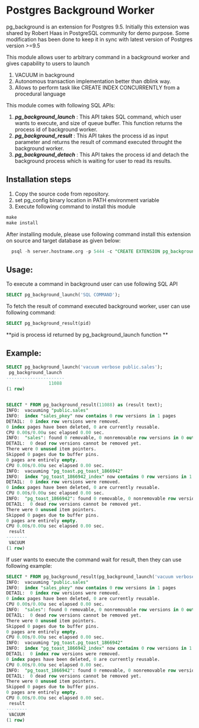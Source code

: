 # Postgres Background Worker

pg_background is an extension for Postgres 9.5.
Initially this extension was shared by Robert Haas in PostgreSQL community for demo purpose. Some modification has been done to keep it in sync with latest version of Postgres version >=9.5

This module allows user to arbitrary command in a background worker and gives capability to users to launch 

1. VACUUM in background
2. Autonomous transaction implementation better than dblink way.
3. Allows to perform task like CREATE INDEX CONCURRENTLY from a procedural language 

This module comes with following SQL APIs:

1. ***pg_background_launch*** : This API takes SQL command, which user wants to execute, and size of queue buffer. This function returns the process id of background worker.
2. ***pg_background_result*** : This API takes the process id as input parameter and returns the result of command executed throught the background worker.
3. ***pg_background_detach*** : This API takes the process id and detach the background process which is waiting for user to read its results.

## Installation steps

1. Copy the source code from repository.
2. set pg_config binary location in PATH environment variable
3. Execute following command to install this module
```sql
make
make install
```
After installing module, please use following command install this extension on source and target database as given below:
```sql
  psql -h server.hostname.org -p 5444 -c "CREATE EXTENSION pg_background;" dbname
```

## Usage:

To execute a command in background user can use following SQL API
```sql
SELECT pg_background_launch('SQL COMMAND');
```

To fetch the result of command executed background worker, user can use following command:
```sql
SELECT pg_background_result(pid)
```

**pid is process id returned by pg_background_launch function **

## Example:

```sql
SELECT pg_background_launch('vacuum verbose public.sales');
 pg_background_launch 
----------------------
                11088
(1 row)


SELECT * FROM pg_background_result(11088) as (result text);
INFO:  vacuuming "public.sales"
INFO:  index "sales_pkey" now contains 0 row versions in 1 pages
DETAIL:  0 index row versions were removed.
0 index pages have been deleted, 0 are currently reusable.
CPU 0.00s/0.00u sec elapsed 0.00 sec.
INFO:  "sales": found 0 removable, 0 nonremovable row versions in 0 out of 0 pages
DETAIL:  0 dead row versions cannot be removed yet.
There were 0 unused item pointers.
Skipped 0 pages due to buffer pins.
0 pages are entirely empty.
CPU 0.00s/0.00u sec elapsed 0.00 sec.
INFO:  vacuuming "pg_toast.pg_toast_1866942"
INFO:  index "pg_toast_1866942_index" now contains 0 row versions in 1 pages
DETAIL:  0 index row versions were removed.
0 index pages have been deleted, 0 are currently reusable.
CPU 0.00s/0.00u sec elapsed 0.00 sec.
INFO:  "pg_toast_1866942": found 0 removable, 0 nonremovable row versions in 0 out of 0 pages
DETAIL:  0 dead row versions cannot be removed yet.
There were 0 unused item pointers.
Skipped 0 pages due to buffer pins.
0 pages are entirely empty.
CPU 0.00s/0.00u sec elapsed 0.00 sec.
 result    
--------
 VACUUM
(1 row)

```

If user wants to execute the command wait for result, then they can use following example:
```sql
SELECT * FROM pg_background_result(pg_background_launch('vacuum verbose public.sales')) as (result TEXT);
INFO:  vacuuming "public.sales"
INFO:  index "sales_pkey" now contains 0 row versions in 1 pages
DETAIL:  0 index row versions were removed.
0 index pages have been deleted, 0 are currently reusable.
CPU 0.00s/0.00u sec elapsed 0.00 sec.
INFO:  "sales": found 0 removable, 0 nonremovable row versions in 0 out of 0 pages
DETAIL:  0 dead row versions cannot be removed yet.
There were 0 unused item pointers.
Skipped 0 pages due to buffer pins.
0 pages are entirely empty.
CPU 0.00s/0.00u sec elapsed 0.00 sec.
INFO:  vacuuming "pg_toast.pg_toast_1866942"
INFO:  index "pg_toast_1866942_index" now contains 0 row versions in 1 pages
DETAIL:  0 index row versions were removed.
0 index pages have been deleted, 0 are currently reusable.
CPU 0.00s/0.00u sec elapsed 0.00 sec.
INFO:  "pg_toast_1866942": found 0 removable, 0 nonremovable row versions in 0 out of 0 pages
DETAIL:  0 dead row versions cannot be removed yet.
There were 0 unused item pointers.
Skipped 0 pages due to buffer pins.
0 pages are entirely empty.
CPU 0.00s/0.00u sec elapsed 0.00 sec.
 result 
--------
 VACUUM
(1 row)
```
